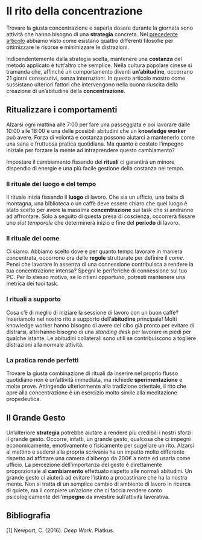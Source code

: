 # Il rito della concentrazione

Trovare la giusta concentrazione e saperla dosare durante la giornata sono attività che hanno bisogno di una **strategia** concreta. Nel [precedente articolo](/blog/posts/strategie-per-dosare-la-concentrazione/) abbiamo visto come esistano quattro differenti filosofie per ottimizzare le risorse e minimizzare le distrazioni.

Indipendentemente dalla strategia scelta, mantenere una **costanza** del metodo applicato è tutt’altro che semplice. Nella cultura popolare cinese si tramanda che, affinché un comportamento diventi **un’abitudine**, occorrano 21 giorni consecutivi, senza interruzioni. In questo articolo mostro come sussistano ulteriori fattori che intervengono nella buona riuscita della creazione di un’abitudine della **concentrazione**.

## Ritualizzare i comportamenti

Alzarsi ogni mattina alle 7:00 per fare una passeggiata e poi lavorare dalle 10:00 alle 18:00 è una delle possibili abitudini che un **knowledge worker** può avere. Forza di volontà e costanza possono aiutarci a mantenerlo come una sana e fruttuosa pratica quotidiana. Ma quanto è costato l’impegno iniziale per forzare la mente ad intraprendere questo cambiamento? 

Impostare il cambiamento fissando dei **rituali** ci garantirà un minore dispendio di energie e una più facile gestione della costanza nel tempo.

### Il rituale del luogo e del tempo

Il rituale inizia fissando il **luogo** di lavoro. Che sia un ufficio, una baita di montagna, una biblioteca o un caffè deve essere chiaro che quel luogo è stato scelto per avere la massima **concentrazione** sui task che si andranno ad affrontare. Solo a seguito di questa presa di coscienza, occorrerà fissare uno *slot temporale* che determinerà inizio e fine del **periodo** di lavoro.

### Il rituale del come

Ci siamo. Abbiamo scelto dove e per quanto tempo lavorare in maniera concentrata, occorrono ora delle **regole** strutturate per definire il *come*. Pensi che lavorare in assenza di una connessione contribuisca a rendere la tua concentrazione intensa? Spegni le periferiche di connessione sul tuo PC. Per lo stesso motivo, se lo ritieni opportuno, potresti mantenere una metrica dei tuoi task.

### I rituali a supporto

Cosa c’è di meglio di iniziare la sessione di lavoro con un buon caffè? Inseriamolo nel nostro rito a supporto dell’**abitudine** principale! Molti knowledge worker hanno bisogno di avere del cibo già pronto per evitare di distrarsi, altri hanno bisogno di una *standing desk* per lavorare in piedi per qualche istante. Le abitudini collaterali sono utili se contribuiscono a togliere distrazioni alla normale attività.

### La pratica rende perfetti

Trovare la giusta combinazione di rituali da inserire nel proprio flusso quotidiano non è un’attività immediata, ma richiede **sperimentazione** e molte prove. Attingendo ulteriormente alla tradizione orientale, il rito che apre alla concentrazione è un esercizio molto simile alla meditazione propedeutica. 

## Il Grande Gesto

Un’ulteriore **strategia** potrebbe aiutare a rendere più credibili i nostri sforzi: il grande gesto. Occorre, infatti, un grande gesto, qualcosa che ci impegni economicamente, emotivamente o fisicamente per sugellare un rito. Alzarsi al mattino e sedersi alla propria scrivania ha un impatto molto differente rispetto ad affittare una camera d’albergo da 200€ a notte ed usarla come ufficio. La percezione dell’importanza del gesto è direttamente proporzionale al **cambiamento** effettuato rispetto alle normali abitudini. Un grande gesto ci aiuterà ad evitare l’istinto a procastinare che ha la nostra mente. Non si tratta di un semplice cambio di ambiente di lavoro in ricerca di quiete, ma il compiere un’azione che ci faccia rendere conto psicologicamente dell’**impegno** da investire sull’attività lavorativa.

## Bibliografia
[1] Newport, C. (2016). *Deep Work*. Piatkus.


